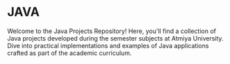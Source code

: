 # JAVA
 Welcome to the Java Projects Repository! Here, you'll find a collection of Java projects developed during the semester subjects at Atmiya University. Dive into practical implementations and examples of Java applications crafted as part of the academic curriculum.
